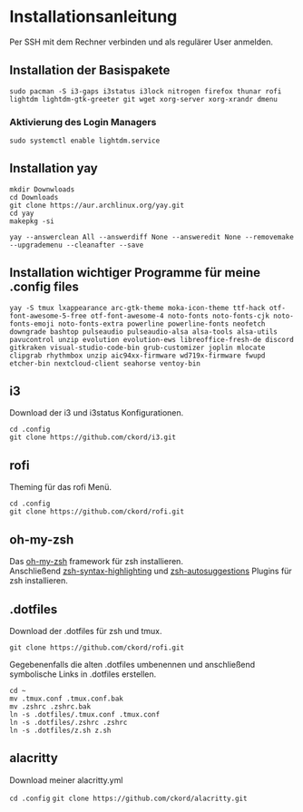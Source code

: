 # Installationsanleitung

Per SSH mit dem Rechner verbinden und als regulärer User anmelden. 

## Installation der Basispakete

```sudo pacman -S i3-gaps i3status i3lock nitrogen firefox thunar rofi lightdm lightdm-gtk-greeter git wget xorg-server xorg-xrandr dmenu```

### Aktivierung des Login Managers

```sudo systemctl enable lightdm.service```

## Installation yay

```mkdir Downwloads```  
```cd Downloads```  
```git clone https://aur.archlinux.org/yay.git```  
```cd yay```  
```makepkg -si```  

```yay --answerclean All --answerdiff None --answeredit None --removemake --upgrademenu --cleanafter --save```

## Installation wichtiger Programme für meine .config files

```yay -S tmux lxappearance arc-gtk-theme moka-icon-theme ttf-hack otf-font-awesome-5-free otf-font-awesome-4 noto-fonts noto-fonts-cjk noto-fonts-emoji noto-fonts-extra powerline powerline-fonts neofetch downgrade bashtop pulseaudio pulseaudio-alsa alsa-tools alsa-utils pavucontrol unzip evolution evolution-ews libreoffice-fresh-de discord gitkraken visual-studio-code-bin grub-customizer joplin mlocate clipgrab rhythmbox unzip aic94xx-firmware wd719x-firmware fwupd etcher-bin nextcloud-client seahorse ventoy-bin```

## i3

Download der i3 und i3status Konfigurationen.  

```cd .config```  
```git clone https://github.com/ckord/i3.git```  

## rofi

Theming für das rofi Menü. 

```cd .config```  
```git clone https://github.com/ckord/rofi.git```  

## oh-my-zsh

Das [oh-my-zsh](https://ohmyz.sh/#install) framework für zsh installieren.  
Anschließend [zsh-syntax-highlighting](https://github.com/zsh-users/zsh-syntax-highlighting) und [zsh-autosuggestions](https://github.com/zsh-users/zsh-autosuggestions) Plugins für zsh installieren. 

## .dotfiles

Download der .dotfiles für zsh und tmux.

```git clone https://github.com/ckord/rofi.git```  

Gegebenenfalls die alten .dotfiles umbenennen und anschließend symbolische Links in .dotfiles erstellen.  

```cd ~```  
```mv .tmux.conf .tmux.conf.bak```  
```mv .zshrc .zshrc.bak```  
```ln -s .dotfiles/.tmux.conf .tmux.conf```  
```ln -s .dotfiles/.zshrc .zshrc```  
```ln -s .dotfiles/z.sh z.sh```  

## alacritty

Download meiner alacritty.yml

```cd .config```
```git clone https://github.com/ckord/alacritty.git```  

